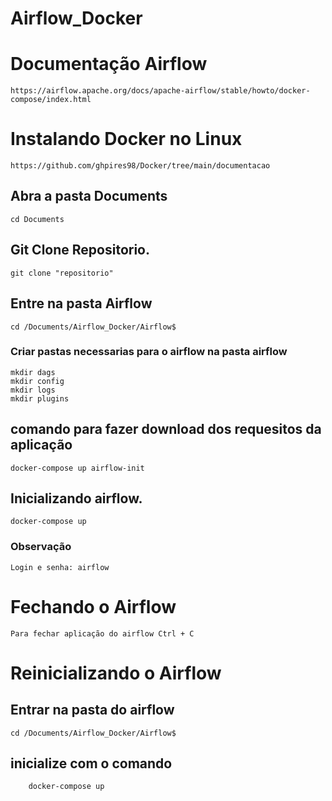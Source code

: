 # Airflow_Docker

# Documentação Airflow 

    https://airflow.apache.org/docs/apache-airflow/stable/howto/docker-compose/index.html

# Instalando Docker no Linux

    https://github.com/ghpires98/Docker/tree/main/documentacao

## Abra a pasta Documents

    cd Documents

## Git Clone Repositorio.

    git clone "repositorio"

## Entre na pasta Airflow 

    cd /Documents/Airflow_Docker/Airflow$ 

### Criar pastas necessarias para o airflow na pasta airflow

    mkdir dags
    mkdir config
    mkdir logs
    mkdir plugins

## comando para fazer download dos requesitos da aplicação

    docker-compose up airflow-init

## Inicializando airflow.

    docker-compose up

### Observação

    Login e senha: airflow

# Fechando o Airflow

    Para fechar aplicação do airflow Ctrl + C

# Reinicializando o Airflow 

## Entrar na pasta do airflow

    cd /Documents/Airflow_Docker/Airflow$ 

## inicialize com o comando     
    
        docker-compose up
